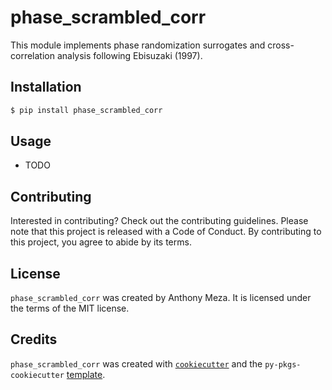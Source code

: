 # phase_scrambled_corr

This module implements phase randomization surrogates and cross-correlation analysis following Ebisuzaki (1997).

## Installation

```bash
$ pip install phase_scrambled_corr
```

## Usage

- TODO

## Contributing

Interested in contributing? Check out the contributing guidelines. Please note that this project is released with a Code of Conduct. By contributing to this project, you agree to abide by its terms.

## License

`phase_scrambled_corr` was created by Anthony Meza. It is licensed under the terms of the MIT license.

## Credits

`phase_scrambled_corr` was created with [`cookiecutter`](https://cookiecutter.readthedocs.io/en/latest/) and the `py-pkgs-cookiecutter` [template](https://github.com/py-pkgs/py-pkgs-cookiecutter).
